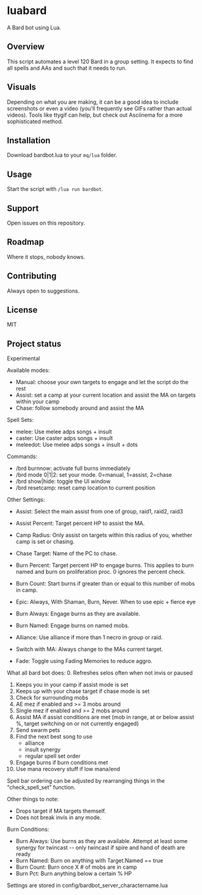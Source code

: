 # luabard

A Bard bot using Lua.

## Overview
This script automates a level 120 Bard in a group setting. It expects to find all spells and AAs and such that it needs to run.

## Visuals
Depending on what you are making, it can be a good idea to include screenshots or even a video (you'll frequently see GIFs rather than actual videos). Tools like ttygif can help, but check out Asciinema for a more sophisticated method.

## Installation
Download bardbot.lua to your `mq/lua` folder.

## Usage
Start the script with `/lua run bardbot`.

## Support
Open issues on this repository.

## Roadmap
Where it stops, nobody knows.

## Contributing
Always open to suggestions.

## License
MIT

## Project status
Experimental

Available modes:
- Manual: choose your own targets to engage and let the script do the rest
- Assist: set a camp at your current location and assist the MA on targets within your camp
- Chase:  follow somebody around and assist the MA

Spell Sets:
- melee:    Use melee adps songs + insult
- caster:   Use caster adps songs + insult
- meleedot: Use melee adps songs + insult + dots

Commands:
- /brd burnnow:    activate full burns immediately
- /brd mode 0|1|2: set your mode. 0=manual, 1=assist, 2=chase
- /brd show|hide:  toggle the UI window
- /brd resetcamp:  reset camp location to current position

Other Settings:
- Assist:         Select the main assist from one of group, raid1, raid2, raid3
- Assist Percent: Target percent HP to assist the MA.
- Camp Radius:    Only assist on targets within this radius of you, whether camp is set or chasing.
- Chase Target:   Name of the PC to chase.
- Burn Percent:   Target percent HP to engage burns. This applies to burn named and burn on proliferation proc. 0 ignores the percent check.
- Burn Count:     Start burns if greater than or equal to this number of mobs in camp.
- Epic:           Always, With Shaman, Burn, Never. When to use epic + fierce eye

- Burn Always:    Engage burns as they are available.
- Burn Named:     Engage burns on named mobs.
- Alliance:       Use alliance if more than 1 necro in group or raid.
- Switch with MA: Always change to the MAs current target.

- Fade:           Toggle using Fading Memories to reduce aggro.

What all bard bot does:
0. Refreshes selos often when not invis or paused
1. Keeps you in your camp if assist mode is set
2. Keeps up with your chase target if chase mode is set
3. Check for surrounding mobs
4. AE mez if enabled and >= 3 mobs around
5. Single mez if enabled and >= 2 mobs around
6. Assist MA if assist conditions are met (mob in range, at or below assist %, target switching on or not currently engaged)
7. Send swarm pets
8. Find the next best song to use
    - alliance
    - insult synergy
    - regular spell set order
9. Engage burns if burn conditions met
10. Use mana recovery stuff if low mana/end

Spell bar ordering can be adjusted by rearranging things in the "check_spell_set" function.

Other things to note:
- Drops target if MA targets themself.
- Does not break invis in any mode.

Burn Conditions:
- Burn Always:  Use burns as they are available. Attempt at least some synergy for twincast -- only twincast if spire and hand of death are ready
- Burn Named:   Burn on anything with Target.Named == true
- Burn Count:   Burn once X # of mobs are in camp
- Burn Pct:     Burn anything below a certain % HP

Settings are stored in config/bardbot_server_charactername.lua
